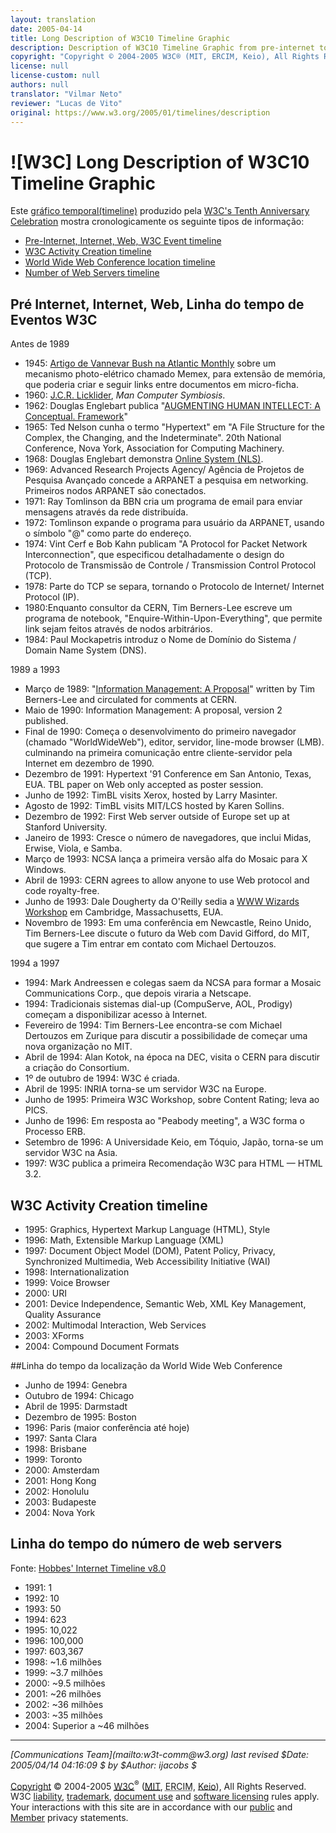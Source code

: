 ```yaml
---
layout: translation
date: 2005-04-14
title: Long Description of W3C10 Timeline Graphic
description: Description of W3C10 Timeline Graphic from pre-internet to date
copyright: "Copyright © 2004-2005 W3C® (MIT, ERCIM, Keio), All Rights Reserved. W3C liability, trademark, document use and software licensing rules apply."
license: null
license-custom: null
authors: null
translator: "Vilmar Neto"
reviewer: "Lucas de Vito"
original: https://www.w3.org/2005/01/timelines/description
---
```


# ![W3C] Long Description of W3C10 Timeline Graphic

Este [gráfico temporal(timeline)](timeline-2500x998.png) produzido pela [W3C's Tenth Anniversary Celebration](/2004/09/W3C10.html) mostra cronologicamente os seguinte tipos de informação:

*   [Pre-Internet, Internet, Web, W3C Event timeline](#events)
*   [W3C Activity Creation timeline](#activities)
*   [World Wide Web Conference location timeline](#wwwconf)
*   [Number of Web Servers timeline](#servers)

## Pré Internet, Internet, Web, Linha do tempo de Eventos W3C

Antes de 1989

*   1945: [Artigo de Vannevar Bush na Atlantic Monthly](http://www.theatlantic.com/unbound/flashbks/computer/bushf.htm) sobre um mecanismo photo-elétrico chamado Memex, para extensão de memória, que poderia criar e seguir links entre documentos em micro-ficha.
*   1960: [J.C.R. Licklider](http://memex.org/licklider.html), <cite>Man Computer Symbiosis</cite>.
*   1962: Douglas Englebart publica "[AUGMENTING HUMAN INTELLECT: A Conceptual. Framework](http://www.bootstrap.org/augdocs/friedewald030402/augmentinghumanintellect/ahi62index.html)"
*   1965: Ted Nelson cunha o termo "Hypertext" em "A File Structure for the Complex, the Changing, and the Indeterminate". 20th National Conference, Nova York, Association for Computing Machinery.
*   1968: Douglas Englebart demonstra [Online System (NLS)](http://www.ibiblio.org/pioneers/englebart.html).
*   1969: Advanced Research Projects Agency/ Agência de Projetos de Pesquisa Avançado concede a ARPANET a pesquisa em networking. Primeiros nodos ARPANET são conectados.
*   1971: Ray Tomlinson da BBN cria um programa de email para enviar mensagens através da rede distribuída.
*   1972: Tomlinson expande o programa para usuário da ARPANET, usando o símbolo "@" como parte do endereço.
*   1974: Vint Cerf e Bob Kahn publicam "A Protocol for Packet Network Interconnection", que especificou detalhadamente o design do Protocolo de Transmissão de Controle / Transmission Control Protocol (TCP).
*   1978: Parte do TCP se separa, tornando o Protocolo de Internet/ Internet Protocol (IP).
*   1980:Enquanto consultor da CERN, Tim Berners-Lee escreve um programa de notebook, "Enquire-Within-Upon-Everything", que permite link sejam feitos através de nodos arbitrários.
*   1984: Paul Mockapetris introduz o Nome de Domínio do Sistema / Domain Name System (DNS).

1989 a 1993

*   Março de 1989: "[Information Management: A Proposal](http://www.w3.org/History/1989/proposal.html)" written by Tim Berners-Lee and circulated for comments at CERN.
*   Maio de 1990: Information Management: A proposal, version 2 published.
*   Final de 1990: Começa o desenvolvimento do primeiro navegador (chamado "WorldWideWeb"), editor, servidor, line-mode browser (LMB). culminando na primeira comunicação entre cliente-servidor pela Internet em dezembro de 1990.
*   Dezembro de 1991: Hypertext '91 Conference em San Antonio, Texas, EUA. TBL paper on Web only accepted as poster session.
*   Junho de 1992: TimBL visits Xerox, hosted by Larry Masinter.
*   Agosto de 1992: TimBL visits MIT/LCS hosted by Karen Sollins.
*   Dezembro de 1992: First Web server outside of Europe set up at Stanford University.
*   Janeiro de 1993: Cresce o número de navegadores, que inclui Midas, Erwise, Viola, e Samba.
*   Março de 1993: NCSA lança a primeira versão alfa do Mosaic para X Windows.
*   Abril de 1993: CERN agrees to allow anyone to use Web protocol and code royalty-free.
*   Junho de 1993: Dale Dougherty da O'Reilly sedia a [WWW Wizards Workshop](http://www.w3.org/History/1994/WWW/WorkingNotes/Overview.html#z45) em Cambridge, Massachusetts, EUA.
*   Novembro de 1993: Em uma conferência em Newcastle, Reino Unido, Tim Berners-Lee discute o futuro da Web com David Gifford, do MIT, que sugere a Tim entrar em contato com Michael Dertouzos.

1994 a 1997

*   1994: Mark Andreessen e colegas saem da NCSA para formar a Mosaic Communications Corp., que depois viraria a Netscape.
*   1994: Tradicionais sistemas dial-up (CompuServe, AOL, Prodigy) começam a disponibilizar acesso à Internet.
*   Fevereiro de 1994: Tim Berners-Lee encontra-se com Michael Dertouzos em Zurique para discutir a possibilidade de começar uma nova organização no MIT.
*   Abril de 1994: Alan Kotok, na época na DEC, visita o CERN para discutir a criação do Consortium.
*   1º de outubro de 1994: W3C é criada.
*   Abril de 1995: INRIA torna-se um servidor W3C na Europe.
*   Junho de 1995: Primeira W3C Workshop, sobre Content Rating; leva ao PICS.
*   Junho de 1996: Em resposta ao "Peabody meeting", a W3C forma o Processo ERB.
*   Setembro de 1996: A Universidade Keio, em Tóquio, Japão, torna-se um servidor W3C na Asia.
*   1997: W3C publica a primeira Recomendação W3C para HTML — HTML 3.2.

## W3C Activity Creation timeline

*   1995: Graphics, Hypertext Markup Language (HTML), Style
*   1996: Math, Extensible Markup Language (XML)
*   1997: Document Object Model (DOM), Patent Policy, Privacy, Synchronized Multimedia, Web Accessibility Initiative (WAI)
*   1998: Internationalization
*   1999: Voice Browser
*   2000: URI
*   2001: Device Independence, Semantic Web, XML Key Management, Quality Assurance
*   2002: Multimodal Interaction, Web Services
*   2003: XForms
*   2004: Compound Document Formats

##Linha do tempo da localização da World Wide Web Conference

*   Junho de 1994: Genebra
*   Outubro de 1994: Chicago
*   Abril de 1995: Darmstadt
*   Dezembro de 1995: Boston
*   1996: Paris (maior conferência até hoje)
*   1997: Santa Clara
*   1998: Brisbane
*   1999: Toronto
*   2000: Amsterdam
*   2001: Hong Kong
*   2002: Honolulu
*   2003: Budapeste
*   2004: Nova York

## Linha do tempo do número de web servers

Fonte: [Hobbes' Internet Timeline v8.0](http://www.zakon.org/robert/internet/timeline/#Growth)

*   1991: 1
*   1992: 10
*   1993: 50
*   1994: 623
*   1995: 10,022
*   1996: 100,000
*   1997: 603,367
*   1998: ~1.6 milhões
*   1999: ~3.7 milhões
*   2000: ~9.5 milhões
*   2001: ~26 milhões
*   2002: ~36 milhões
*   2003: ~35 milhões
*   2004: Superior a ~46 milhões

* * *

<address>[Communications Team](mailto:w3t-comm@w3.org)
last revised $Date: 2005/04/14 04:16:09 $ by $Author: ijacobs $</address>

[Copyright]( http://www.w3.org/Consortium/Legal/ipr-notice#Copyright) © 2004-2005 [<acronym title=" World Wide Web Consortium">W3C</acronym>](/)<sup>®</sup> ([<acronym title=" Massachusetts Institute of Technology">MIT</acronym>]( http://www.csail.mit.edu/), <a class="colora"><acronym title=" European Research Consortium for Informatics and Mathematics">ERCIM</acronym></a>, [Keio](http://www.keio.ac.jp/)), All Rights Reserved. W3C [liability](/Consortium/Legal/ipr-notice#Legal_Disclaimer), [trademark](/Consortium/Legal/ipr-notice#W3C_Trademarks), [document use]( /Consortium/Legal/copyright-documents) and [software licensing](/Consortium/Legal/copyright-software) rules apply. Your interactions with this site are in accordance with our [public]( /Consortium/Legal/privacy-statement#Public) and [Member]( /Consortium/Legal/privacy-statement#Members) privacy statements.
